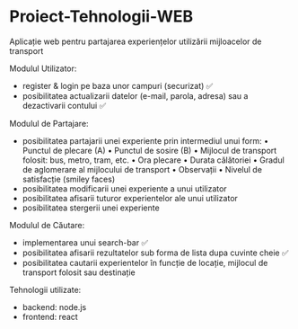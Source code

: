 # Proiect-Tehnologii-WEB

Aplicație web pentru partajarea experiențelor utilizării mijloacelor de transport

Modulul Utilizator:

- register & login pe baza unor campuri (securizat) ✅
- posibilitatea actualizarii datelor (e-mail, parola, adresa) sau a dezactivarii contului ✅

Modulul de Partajare:

- posibilitatea partajarii unei experiente prin intermediul unui form:
  • Punctul de plecare (A)
  • Punctul de sosire (B)
  • Mijlocul de transport folosit: bus, metro, tram, etc.
  • Ora plecare
  • Durata călătoriei
  • Gradul de aglomerare al mijlocului de transport
  • Observații
  • Nivelul de satisfacție (smiley faces)
- posibilitatea modificarii unei experiente a unui utilizator
- posibilitatea afisarii tuturor experientelor ale unui utilizator
- posibilitatea stergerii unei experiente

Modulul de Căutare:

- implementarea unui search-bar ✅
- posibilitatea afisarii rezultatelor sub forma de lista dupa cuvinte cheie ✅
- posibilitatea cautarii experientelor în funcție de locație, mijlocul de transport folosit sau destinație

Tehnologii utilizate:

- backend: node.js
- frontend: react
